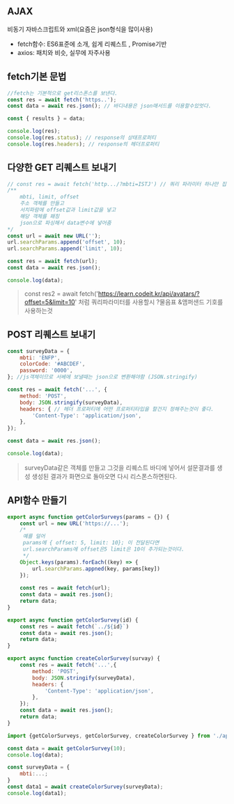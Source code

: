 ## AJAX
비동기 자바스크립트와 xml(요즘은 json형식을 많이사용)
- fetch함수: ES6표준에 소개, 쉽게 리퀘스트 , Promise기반
- axios: 패치와 비슷, 실무에 자주사용

## fetch기본 문법
```js
//fetch는 기본적으로 get리스폰스를 보낸다.
const res = await fetch('https..');
const data = await res.json(); // 바디내용은 json매서드를 이용할수있엇다.

const { results } = data;

console.log(res);
console.log(res.status); // response의 상태프로퍼티
console.log(res.headers); // response의 헤더프로퍼티
```

## 다양한 GET 리퀘스트 보내기
```js
// const res = await fetch('http.../?mbti=ISTJ') // 쿼리 파라미터 하나만 집어서 보여줄수있다.
/**  
	mbti, limit, offset
	주소 객체를 만들고
	서치파람에 offset값과 limit값을 넣고
	해당 객체를 패칭
	json으로 파싱해서 data변수에 넣어줌
*/
const url = await new URL('');
url.searchParams.append('offset', 10);
url.searchParams.append('limit', 10);

const res = await fetch(url);
const data = await res.json();

console.log(data);
```
>const res2 = await fetch('https://learn.codeit.kr/api/avatars/?offset=5&limit=10'
>처럼 쿼리파라미터를 사용할시 ?물음표 &앰퍼샌드 기호를 사용하는것

## POST 리퀘스트 보내기
```js
const surveyData = {
	mbti: 'ENFP',
	colorCode: '#ABCDEF',
	password: '0000',
}; //js객체이므로 서베에 보낼때는 json으로 변환해야함 (JSON.stringify)

const res = await fetch('...', {
	method: 'POST',
	body: JSON.stringify(surveyData),
	headers: { // 헤더 프로퍼티에 어떤 프로퍼티타입을 할건지 정해주는것이 좋다.
		'Content-Type': 'application/json',
	},
});

const data = await res.json();

console.log(data);
```
> surveyData같은 객체를 만들고 그것을 리퀘스트 바디에 넣어서 설문결과를 생성 생성된 결과가 화면으로 돌아오면 다시 리스폰스하면된다.

## API함수 만들기
```js
export async function getColorSurveys(params = {}) {
	const url = new URL('https://...');
	/*
	 예를 덜어
	 params에 { offset: 5, limit: 10}; 이 전달된다면
	 url.searchParams에 offset은5 limit은 10이 추가되는것이다.
	 */
	Object.keys(params).forEach((key) => {
		url.searchParams.appned(key, params[key])
	});
	
	const res = await fetch(url);
	const data = await res.json();
	return data;
}

export async function getColorSurvey(id) {
	const res = await fetch(`../${id}`)
	const data = await res.json();
	return data;
}

export async function createColorSurvey(survay) {
	const res = await fetch('...',{
		method: 'POST',
		body: JSON.stringify(surveyData),
		headers: {
			'Content-Type': 'application/json',
		},
	});
	const data = await res.json();
	return data;
}
```

```js
import {getColorSurveys, getColorSurvey, createColorSurvey } from './api.js';

const data = await getColorSurvey(10); 
console.log(data);

const surveyData = {
	mbti:...;
}
const data1 = await createColorSurvey(surveyData);
console.log(data1);
```
